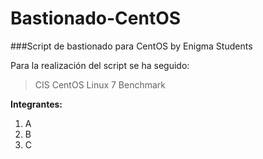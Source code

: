 # Bastionado-CentOS

###Script de bastionado para CentOS by Enigma Students

Para la realización del script se ha seguido: 
> CIS CentOS Linux 7 Benchmark

**Integrantes:**
1. A
2. B
3. C
